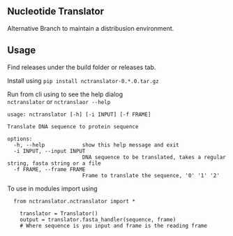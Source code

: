 ## Nucleotide Translator

Alternative Branch to maintain a distribusion environment. 

## Usage 

Find releases under the build folder or releases tab.

Install using
` pip install nctranslator-0.*.0.tar.gz `  

Run from cli using to see the help dialog  
` nctranslator ` or ` nctranslaor --help `  

```
usage: nctranslator [-h] [-i INPUT] [-f FRAME]

Translate DNA sequence to protein sequence

options:
  -h, --help            show this help message and exit
  -i INPUT, --input INPUT
                        DNA sequence to be translated, takes a regular string, fasta string or a file
  -f FRAME, --frame FRAME
                        Frame to translate the sequence, '0' '1' '2'

```

To use in modules import using 
```
  from nctranslator.nctranslator import * 

    translator = Translator() 
    output = translator.fasta_handler(sequence, frame)
    # Where sequence is you input and frame is the reading frame
```

